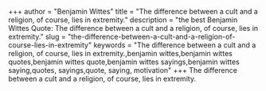 +++
author = "Benjamin Wittes"
title = "The difference between a cult and a religion, of course, lies in extremity."
description = "the best Benjamin Wittes Quote: The difference between a cult and a religion, of course, lies in extremity."
slug = "the-difference-between-a-cult-and-a-religion-of-course-lies-in-extremity"
keywords = "The difference between a cult and a religion, of course, lies in extremity.,benjamin wittes,benjamin wittes quotes,benjamin wittes quote,benjamin wittes sayings,benjamin wittes saying,quotes, sayings,quote, saying, motivation"
+++
The difference between a cult and a religion, of course, lies in extremity.
